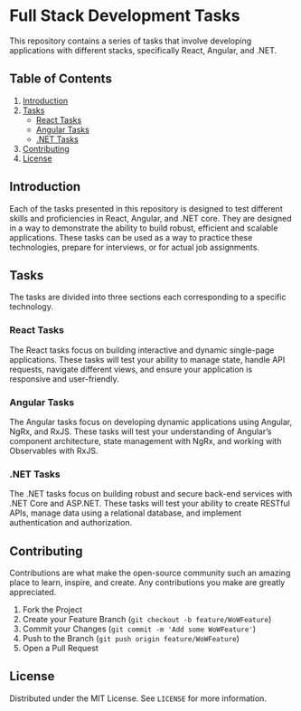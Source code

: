 # Full Stack Development Tasks

This repository contains a series of tasks that involve developing applications with different stacks, specifically React, Angular, and .NET.

## Table of Contents

1.  [Introduction](#Introduction)
2.  [Tasks](#Tasks)
    -   [React Tasks](#React-Tasks)
    -   [Angular Tasks](#Angular-Tasks)
    -   [.NET Tasks](#.NET-Tasks)
3.  [Contributing](#Contributing)
4.  [License](#License)

## Introduction

Each of the tasks presented in this repository is designed to test different skills and proficiencies in React, Angular, and .NET core. They are designed in a way to demonstrate the ability to build robust, efficient and scalable applications. These tasks can be used as a way to practice these technologies, prepare for interviews, or for actual job assignments.

## Tasks

The tasks are divided into three sections each corresponding to a specific technology.

### React Tasks

The React tasks focus on building interactive and dynamic single-page applications. These tasks will test your ability to manage state, handle API requests, navigate different views, and ensure your application is responsive and user-friendly.

### Angular Tasks

The Angular tasks focus on developing dynamic applications using Angular, NgRx, and RxJS. These tasks will test your understanding of Angular’s component architecture, state management with NgRx, and working with Observables with RxJS.

### .NET Tasks

The .NET tasks focus on building robust and secure back-end services with .NET Core and ASP.NET. These tasks will test your ability to create RESTful APIs, manage data using a relational database, and implement authentication and authorization.

## Contributing

Contributions are what make the open-source community such an amazing place to learn, inspire, and create. Any contributions you make are greatly appreciated.

1.  Fork the Project
2.  Create your Feature Branch (`git checkout -b feature/WoWFeature`)
3.  Commit your Changes (`git commit -m 'Add some WoWFeature'`)
4.  Push to the Branch (`git push origin feature/WoWFeature`)
5.  Open a Pull Request

## License

Distributed under the MIT License. See `LICENSE` for more information.
